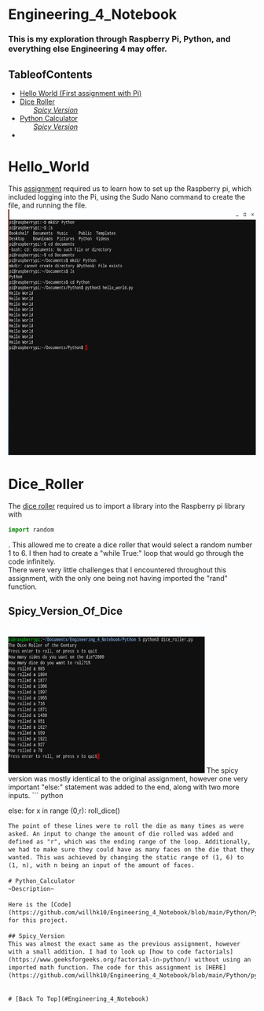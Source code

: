 # Engineering_4_Notebook
### This is my exploration through Raspberry Pi, Python, and everything else Engineering 4 may offer.

## TableofContents
* [Hello World (First assignment with Pi)](#Hello_World)
* [Dice Roller](#Dice_Roller) <br/>
&nbsp;&nbsp;&nbsp;&nbsp;&nbsp;&nbsp; *[Spicy Version](#Spicy_Version_Of_Dice)*
* [Python Calculator](#Python_Calculator) <br/>
&nbsp;&nbsp;&nbsp;&nbsp;&nbsp;&nbsp; *[Spicy Version](#Spicy_Version)*
* 



# Hello_World
This [assignment](https://github.com/willhk10/Engineering_4_Notebook/blob/main/Python/hello_world.py) required us to learn how to set up the Raspberry pi, which included logging into the Pi, using the Sudo Nano command to create the file, and running the file.
<img src="https://github.com/willhk10/Engineering_4_Notebook/blob/main/Pictures/Spicy_Dice_Roller.png" alt="alt text" width="600" height="500">
# Dice_Roller
The [dice roller](https://github.com/willhk10/Engineering_4_Notebook/blob/main/Python/dice_roller.py) required us to import a library into the Raspberry pi library with 
``` python
import random
```
. This allowed me to create a dice roller that would select a random number 1 to 6. I then had to create a "while True:" loop that would go through the code infinitely. <br/>
There were very little challenges that I encountered throughout this assignment, with the only one being not having imported the "rand" function.

## Spicy_Version_Of_Dice
<img src="https://github.com/willhk10/Engineering_4_Notebook/blob/main/Pictures/Dice_Roller_Spicy.png" alt="alt text" width="400" height="300">
The spicy version was mostly identical to the original assignment, however one very important "else:" statement was added to the end, along with two more inputs.
``` python

else:
	for x in range (0,r):
		roll_dice()
```
The point of these lines were to roll the die as many times as were asked. An input to change the amount of die rolled was added and defined as "r", which was the ending range of the loop. Additionally, we had to make sure they could have as many faces on the die that they wanted. This was achieved by changing the static range of (1, 6) to (1, n), with n being an input of the amount of faces.

# Python_Calculator
~Description~

Here is the [Code](https://github.com/willhk10/Engineering_4_Notebook/blob/main/Python/Python_Calculator.py) for this project.

## Spicy_Version
This was almost the exact same as the previous assignment, however with a small addition. I had to look up [how to code factorials](https://www.geeksforgeeks.org/factorial-in-python/) without using an imported math function. The code for this assignment is [HERE](https://github.com/willhk10/Engineering_4_Notebook/blob/main/Python/python_calculator_spicy.py).


# [Back To Top](#Engineering_4_Notebook)

